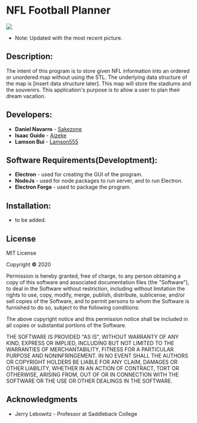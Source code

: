 # NFL Football Planner

![](https://i.imgur.com/1RU0ice.png)

* Note: Updated with the most recent picture.

## Description: 
The intent of this program is to store given NFL information into an ordered or unordered map without using the STL. The underlying data structure of the map is [insert data structure later]. This map will store the stadiums and the souvenirs. This application's purpose is to allow a user to plan their dream vacation.

## Developers:
* **Daniel Navarro** - [Sakezone](https://github.com/Sakezone)
* **Isaac Guido** - [Aizeke](https://github.com/Aizeke)
* **Lamson Bui** - [Lamson555](https://github.com/Lamson555)

## Software Requirements(Developtment):
* **Electron** - used for creating the GUI of the program.
* **NodeJs** - used for node packages to run server, and to run Electron.
* **Electron Forge** - used to package the program.

## Installation:
* to be added.

## License

MIT License

Copyright **©** 2020

Permission is hereby granted, free of charge, to any person obtaining a copy of this software and associated documentation files (the "Software"), to deal in the Software without restriction, including without limitation the rights to use, copy, modify, merge, publish, distribute, sublicense, and/or sell copies of the Software, and to permit persons to whom the Software is furnished to do so, subject to the following conditions:

The above copyright notice and this permission notice shall be included in all copies or substantial portions of the Software.

THE SOFTWARE IS PROVIDED "AS IS", WITHOUT WARRANTY OF ANY KIND, EXPRESS OR IMPLIED, INCLUDING BUT NOT LIMITED TO THE WARRANTIES OF MERCHANTABILITY, FITNESS FOR A PARTICULAR PURPOSE AND NONINFRINGEMENT. IN NO EVENT SHALL THE AUTHORS OR COPYRIGHT HOLDERS BE LIABLE FOR ANY CLAIM, DAMAGES OR OTHER LIABILITY, WHETHER IN AN ACTION OF CONTRACT, TORT OR OTHERWISE, ARISING FROM, OUT OF OR IN CONNECTION WITH THE SOFTWARE OR THE USE OR OTHER DEALINGS IN THE SOFTWARE.

## Acknowledgments

- Jerry Lebowitz - Professor at Saddleback College


